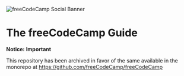 ![freeCodeCamp Social Banner](https://s3.amazonaws.com/freecodecamp/wide-social-banner.png)

# The freeCodeCamp Guide

**Notice:**
**Important**

This repository has been archived in favor of the same available in the monorepo at <https://github.com/freeCodeCamp/freeCodeCamp>
